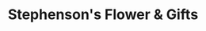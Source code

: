 ---
title: "Stephenson's Flower & Gifts"
url: /harrisburg/stephensons-flower-and-gifts/
shop: florist
---